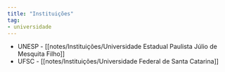 ```yaml
---
title: "Instituições"
tag:
- universidade
---
```


- UNESP - [[notes/Instituições/Universidade Estadual Paulista Júlio de Mesquita Filho]]
- UFSC - [[notes/Instituições/Universidade Federal de Santa Catarina]]